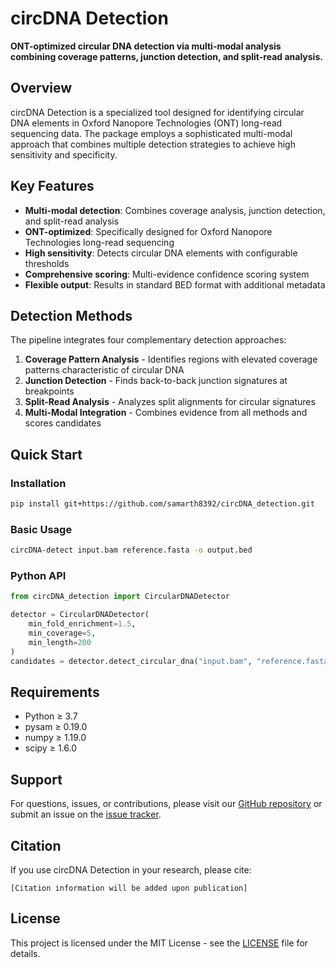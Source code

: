 # circDNA Detection

**ONT-optimized circular DNA detection via multi-modal analysis combining coverage patterns, junction detection, and split-read analysis.**

## Overview

circDNA Detection is a specialized tool designed for identifying circular DNA elements in Oxford Nanopore Technologies (ONT) long-read sequencing data. The package employs a sophisticated multi-modal approach that combines multiple detection strategies to achieve high sensitivity and specificity.

## Key Features

- **Multi-modal detection**: Combines coverage analysis, junction detection, and split-read analysis
- **ONT-optimized**: Specifically designed for Oxford Nanopore Technologies long-read sequencing
- **High sensitivity**: Detects circular DNA elements with configurable thresholds  
- **Comprehensive scoring**: Multi-evidence confidence scoring system
- **Flexible output**: Results in standard BED format with additional metadata

## Detection Methods

The pipeline integrates four complementary detection approaches:

1. **Coverage Pattern Analysis** - Identifies regions with elevated coverage patterns characteristic of circular DNA
2. **Junction Detection** - Finds back-to-back junction signatures at breakpoints
3. **Split-Read Analysis** - Analyzes split alignments for circular signatures
4. **Multi-Modal Integration** - Combines evidence from all methods and scores candidates

## Quick Start

### Installation

```bash
pip install git+https://github.com/samarth8392/circDNA_detection.git
```

### Basic Usage

```bash
circDNA-detect input.bam reference.fasta -o output.bed
```

### Python API

```python
from circDNA_detection import CircularDNADetector

detector = CircularDNADetector(
    min_fold_enrichment=1.5,
    min_coverage=5,
    min_length=200
)
candidates = detector.detect_circular_dna("input.bam", "reference.fasta")
```

## Requirements

- Python ≥ 3.7
- pysam ≥ 0.19.0
- numpy ≥ 1.19.0
- scipy ≥ 1.6.0

## Support

For questions, issues, or contributions, please visit our [GitHub repository](https://github.com/samarth8392/circDNA_detection) or submit an issue on the [issue tracker](https://github.com/samarth8392/circDNA_detection/issues).

## Citation

If you use circDNA Detection in your research, please cite:

```
[Citation information will be added upon publication]
```

## License

This project is licensed under the MIT License - see the [LICENSE](https://github.com/samarth8392/circDNA_detection/blob/main/LICENSE) file for details.